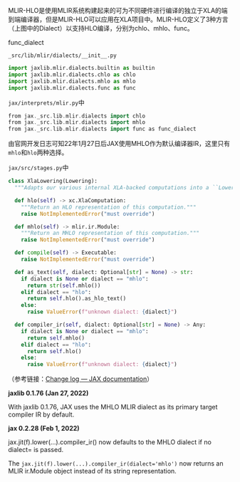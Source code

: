 

MLIR-HLO是使用MLIR系统构建起来的可为不同硬件进行编译的独立于XLA的端到端编译器，但是MLIR-HLO可以应用在XLA项目中。MLIR-HLO定义了3种方言（上图中的Dialect）以支持HLO编译，分别为chlo、mhlo、func。

func_dialect

`_src/lib/mlir/dialects/__init__.py`

```python
import jaxlib.mlir.dialects.builtin as builtin
import jaxlib.mlir.dialects.chlo as chlo
import jaxlib.mlir.dialects.mhlo as mhlo
import jaxlib.mlir.dialects.func as func
```

`jax/interprets/mlir.py`中

```c++
from jax._src.lib.mlir.dialects import chlo
from jax._src.lib.mlir.dialects import mhlo
from jax._src.lib.mlir.dialects import func as func_dialect
```





由官网开发日志可知22年1月27日后JAX使用MHLO作为默认编译器IR，这里只有`mhlo`和`hlo`两种选择。

`jax/src/stages.py`中

```python
class XlaLowering(Lowering):
  """Adapts our various internal XLA-backed computations into a ``Lowering``."""

  def hlo(self) -> xc.XlaComputation:
    """Return an HLO representation of this computation."""
    raise NotImplementedError("must override")

  def mhlo(self) -> mlir.ir.Module:
    """Return an MHLO representation of this computation."""
    raise NotImplementedError("must override")

  def compile(self) -> Executable:
    raise NotImplementedError("must override")

  def as_text(self, dialect: Optional[str] = None) -> str:
    if dialect is None or dialect == "mhlo":
      return str(self.mhlo())
    elif dialect == "hlo":
      return self.hlo().as_hlo_text()
    else:
      raise ValueError(f"unknown dialect: {dialect}")

  def compiler_ir(self, dialect: Optional[str] = None) -> Any:
    if dialect is None or dialect == "mhlo":
      return self.mhlo()
    elif dialect == "hlo":
      return self.hlo()
    else:
      raise ValueError(f"unknown dialect: {dialect}")

```





（参考链接：[Change log — JAX documentation](#jax-0-2-28-feb-1-2022)）

**jaxlib 0.1.76 (Jan 27, 2022)**

With jaxlib 0.1.76, JAX uses the MHLO MLIR dialect as its primary target compiler IR by default.

**jax 0.2.28 (Feb 1, 2022)**

jax.jit(f).lower(...).compiler_ir() now defaults to the MHLO dialect if no dialect= is passed.

The `jax.jit(f).lower(...).compiler_ir(dialect='mhlo')` now returns an MLIR ir.Module object instead of its string representation.



